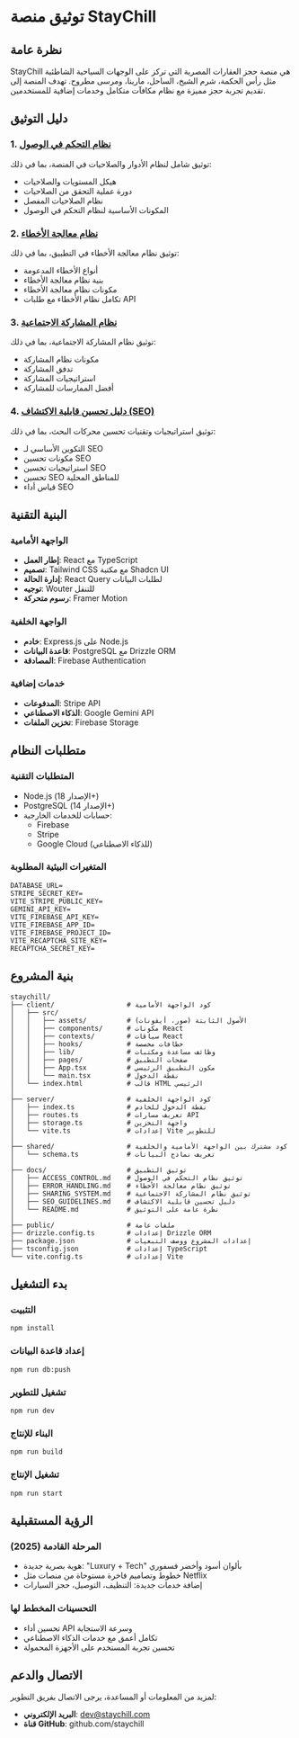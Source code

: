 # توثيق منصة StayChill

## نظرة عامة

StayChill هي منصة حجز العقارات المصرية التي تركز على الوجهات السياحية الشاطئية مثل رأس الحكمة، شرم الشيخ، الساحل، مارينا، ومرسى مطروح. تهدف المنصة إلى تقديم تجربة حجز مميزة مع نظام مكافآت متكامل وخدمات إضافية للمستخدمين.

## دليل التوثيق

### 1. [نظام التحكم في الوصول](./ACCESS_CONTROL.md)
توثيق شامل لنظام الأدوار والصلاحيات في المنصة، بما في ذلك:
- هيكل المستويات والصلاحيات
- دورة عملية التحقق من الصلاحيات
- نظام الصلاحيات المفصل
- المكونات الأساسية لنظام التحكم في الوصول

### 2. [نظام معالجة الأخطاء](./ERROR_HANDLING.md)
توثيق نظام معالجة الأخطاء في التطبيق، بما في ذلك:
- أنواع الأخطاء المدعومة
- بنية نظام معالجة الأخطاء
- مكونات نظام معالجة الأخطاء
- تكامل نظام الأخطاء مع طلبات API

### 3. [نظام المشاركة الاجتماعية](./SHARING_SYSTEM.md)
توثيق نظام المشاركة الاجتماعية، بما في ذلك:
- مكونات نظام المشاركة
- تدفق المشاركة
- استراتيجيات المشاركة
- أفضل الممارسات للمشاركة

### 4. [دليل تحسين قابلية الاكتشاف (SEO)](./SEO_GUIDELINES.md)
توثيق استراتيجيات وتقنيات تحسين محركات البحث، بما في ذلك:
- التكوين الأساسي لـ SEO
- مكونات تحسين SEO
- استراتيجيات تحسين SEO
- تحسين SEO للمناطق المحلية
- قياس أداء SEO

## البنية التقنية

### الواجهة الأمامية
- **إطار العمل**: React مع TypeScript
- **تصميم**: Tailwind CSS مع مكتبة Shadcn UI
- **إدارة الحالة**: React Query لطلبات البيانات
- **توجيه**: Wouter للتنقل
- **رسوم متحركة**: Framer Motion

### الواجهة الخلفية
- **خادم**: Express.js على Node.js
- **قاعدة البيانات**: PostgreSQL مع Drizzle ORM
- **المصادقة**: Firebase Authentication

### خدمات إضافية
- **المدفوعات**: Stripe API
- **الذكاء الاصطناعي**: Google Gemini API
- **تخزين الملفات**: Firebase Storage

## متطلبات النظام

### المتطلبات التقنية
- Node.js (الإصدار 18+)
- PostgreSQL (الإصدار 14+)
- حسابات للخدمات الخارجية:
  - Firebase
  - Stripe
  - Google Cloud (للذكاء الاصطناعي)

### المتغيرات البيئية المطلوبة
```
DATABASE_URL=
STRIPE_SECRET_KEY=
VITE_STRIPE_PUBLIC_KEY=
GEMINI_API_KEY=
VITE_FIREBASE_API_KEY=
VITE_FIREBASE_APP_ID=
VITE_FIREBASE_PROJECT_ID=
VITE_RECAPTCHA_SITE_KEY=
RECAPTCHA_SECRET_KEY=
```

## بنية المشروع

```
staychill/
├── client/                  # كود الواجهة الأمامية
│   ├── src/
│   │   ├── assets/          # الأصول الثابتة (صور، أيقونات)
│   │   ├── components/      # مكونات React
│   │   ├── contexts/        # سياقات React
│   │   ├── hooks/           # خطافات مخصصة
│   │   ├── lib/             # وظائف مساعدة ومكتبات
│   │   ├── pages/           # صفحات التطبيق
│   │   ├── App.tsx          # مكون التطبيق الرئيسي
│   │   └── main.tsx         # نقطة الدخول
│   └── index.html           # قالب HTML الرئيسي
│
├── server/                  # كود الواجهة الخلفية
│   ├── index.ts             # نقطة الدخول للخادم
│   ├── routes.ts            # تعريف مسارات API
│   ├── storage.ts           # واجهة التخزين
│   └── vite.ts              # إعدادات Vite للتطوير
│
├── shared/                  # كود مشترك بين الواجهة الأمامية والخلفية
│   └── schema.ts            # تعريف نماذج البيانات
│
├── docs/                    # توثيق التطبيق
│   ├── ACCESS_CONTROL.md    # توثيق نظام التحكم في الوصول
│   ├── ERROR_HANDLING.md    # توثيق نظام معالجة الأخطاء
│   ├── SHARING_SYSTEM.md    # توثيق نظام المشاركة الاجتماعية
│   ├── SEO_GUIDELINES.md    # دليل تحسين قابلية الاكتشاف
│   └── README.md            # نظرة عامة على التوثيق
│
├── public/                  # ملفات عامة
├── drizzle.config.ts        # إعدادات Drizzle ORM
├── package.json             # إعدادات المشروع ووصف التبعيات
├── tsconfig.json            # إعدادات TypeScript
└── vite.config.ts           # إعدادات Vite
```

## بدء التشغيل

### التثبيت
```
npm install
```

### إعداد قاعدة البيانات
```
npm run db:push
```

### تشغيل للتطوير
```
npm run dev
```

### البناء للإنتاج
```
npm run build
```

### تشغيل الإنتاج
```
npm run start
```

## الرؤية المستقبلية

### المرحلة القادمة (2025)
- هوية بصرية جديدة: "Luxury + Tech" بألوان أسود وأخضر فسفوري
- خطوط وتصاميم فاخرة مستوحاة من منصات مثل Netflix
- إضافة خدمات جديدة: التنظيف، التوصيل، حجز السيارات

### التحسينات المخطط لها
- تحسين أداء API وسرعة الاستجابة
- تكامل أعمق مع خدمات الذكاء الاصطناعي
- تحسين تجربة المستخدم على الأجهزة المحمولة

## الاتصال والدعم

لمزيد من المعلومات أو المساعدة، يرجى الاتصال بفريق التطوير:
- **البريد الإلكتروني**: dev@staychill.com
- **قناة GitHub**: github.com/staychill